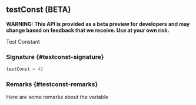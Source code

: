 ## testConst (BETA)

**WARNING: This API is provided as a beta preview for developers and may change based on feedback that we receive. Use at your own risk.**

Test Constant

### Signature {#testconst-signature}

```typescript
testConst = 42
```

### Remarks {#testconst-remarks}

Here are some remarks about the variable
